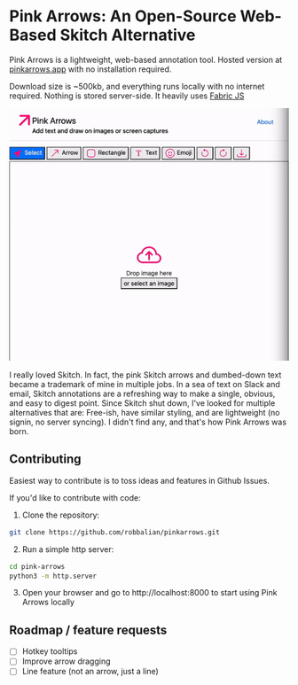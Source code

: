 # Pink Arrows: An Open-Source Web-Based Skitch Alternative
Pink Arrows is a lightweight, web-based annotation tool. Hosted version at [pinkarrows.app](https://pinkarrows.app) with no installation required.

Download size is ~500kb, and everything runs locally with no internet required. Nothing is stored server-side. It heavily uses [Fabric JS](http://fabricjs.com/)

![Pink Arrows in Action](assets/readme_gif.gif)

I really loved Skitch. In fact, the pink Skitch arrows and dumbed-down text became a trademark of mine in multiple jobs. In a sea of text on Slack and email, Skitch annotations are a refreshing way to make a single, obvious, and easy to digest point. Since Skitch shut down, I've looked for multiple alternatives that are: Free-ish, have similar styling, and are lightweight (no signin, no server syncing). I didn't find any, and that's how Pink Arrows was born.

## Contributing
Easiest way to contribute is to toss ideas and features in Github Issues.

If you'd like to contribute with code: 

1. Clone the repository:
```bash
git clone https://github.com/robbalian/pinkarrows.git
```

2. Run a simple http server:
```bash
cd pink-arrows
python3 -m http.server
```

3. Open your browser and go to http://localhost:8000 to start using Pink Arrows locally

## Roadmap / feature requests
- [ ] Hotkey tooltips
- [ ] Improve arrow dragging
- [ ] Line feature (not an arrow, just a line)
